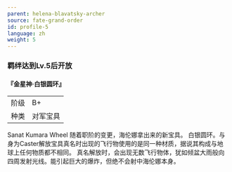 ```yaml
---
parent: helena-blavatsky-archer
source: fate-grand-order
id: profile-5
language: zh
weight: 5
---
```


### 羁绊达到Lv.5后开放

#### 『金星神·白银圆环』

<table>
  <tr><td>阶级</td><td>B+</td></tr>
  <tr><td>种类</td><td>对军宝具</td></tr>
</table>

Sanat Kumara Wheel
随着职阶的变更，海伦娜拿出来的新宝具。
白银圆环。与身为Caster解放宝具真名时出现的飞行物使用的是同一种材质，据说其构成与地球上任何物质都不相同。
真名解放时，会出现无数飞行物体，犹如倾盆大雨般向四周发射光线。能引起巨大的爆炸，但绝不会射中海伦娜本身。
